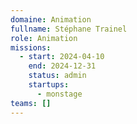 ```yaml
---
domaine: Animation
fullname: Stéphane Trainel
role: Animation
missions:
  - start: 2024-04-10
    end: 2024-12-31
    status: admin
    startups:
      - monstage
teams: []
---
```

